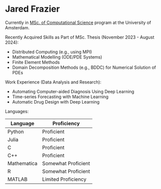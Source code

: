 # Jared Frazier

Currently in [MSc. of Computational Science](https://www.uva.nl/en/programmes/masters/computational-science/computational-science.html) program at the University of Amsterdam.

Recently Acquired Skills as Part of MSc. Thesis (November 2023 - August 2024):
* Distributed Computing (e.g., using MPI)
* Mathematical Modelling (ODE/PDE Systems)
* Finite Element Methods
* Domain Decomposition Methods (e.g., BDDC) for Numerical Solution of PDEs

Work Experience (Data Analysis and Research):
* Automating Computer-aided Diagnosis Using Deep Learning
* Time-series Forecasting with Machine Learning
* Automatic Drug Design with Deep Learning

Languages:

| Language    | Proficiency |
| ----------- | ----------- |
| Python      | Proficient       |
| Julia           | Proficient        |
| C       | Proficient|
| C++ | Proficient |
| Mathematica | Somewhat Proficient |
| R           | Somewhat Proficient |
| MATLAB | Limited Proficiency |


<!-- [![Top Langs](https://github-readme-stats.vercel.app/api/top-langs/?username=jfdev001)](https://github.com/anuraghazra/github-readme-stats) -->

<!--
**jfdev001/jfdev001** is a ✨ _special_ ✨ repository because its `README.md` (this file) appears on your GitHub profile.

Here are some ideas to get you started:

- 🔭 I’m currently working on ...
- 🌱 I’m currently learning ...
- 👯 I’m looking to collaborate on ...
- 🤔 I’m looking for help with ...
- 💬 Ask me about ...
- 📫 How to reach me: ...
- 😄 Pronouns: ...
- ⚡ Fun fact: ...
-->

